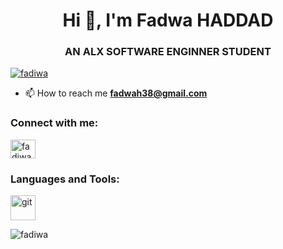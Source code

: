 <h1 align="center">Hi 👋, I'm Fadwa HADDAD</h1>
<h3 align="center">AN ALX SOFTWARE ENGINNER STUDENT</h3>

<p align="left"> <a href="https://github.com/ryo-ma/github-profile-trophy"><img src="https://github-profile-trophy.vercel.app/?username=fadiwa" alt="fadiwa" /></a> </p>

- 📫 How to reach me **fadwah38@gmail.com**

<h3 align="left">Connect with me:</h3>
<p align="left">
<a href="https://twitter.com/fadiwahaddad" target="blank"><img align="center" src="https://raw.githubusercontent.com/rahuldkjain/github-profile-readme-generator/master/src/images/icons/Social/twitter.svg" alt="fadiwahaddad" height="30" width="40" /></a>
</p>

<h3 align="left">Languages and Tools:</h3>
<p align="left"> <a href="https://git-scm.com/" target="_blank" rel="noreferrer"> <img src="https://www.vectorlogo.zone/logos/git-scm/git-scm-icon.svg" alt="git" width="40" height="40"/> </a> </p>

<p><img align="center" src="https://github-readme-streak-stats.herokuapp.com/?user=fadiwa&" alt="fadiwa" /></p>
